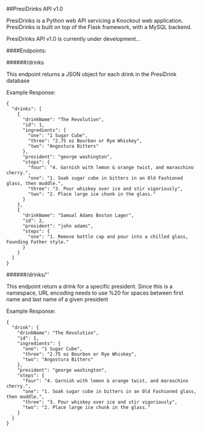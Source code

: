 ##PresiDrinks API v1.0

PresiDrinks is a Python web API servicing a Knockout web application. PresiDrinks is built on top of the Flask framework, with a MySQL backend.

PresiDrinks API v1.0 is currently under development...

####Endpoints:

######/drinks

This endpoint returns a JSON object for each drink in the PresiDrink database

Example Response:

    {
      "drinks": [
        {
          "drinkName": "The Revolution", 
          "id": 1, 
          "ingredients": {
            "one": "1 Sugar Cube", 
            "three": "2.75 oz Bourbon or Rye Whiskey", 
            "two": "Angostura Bitters"
          }, 
          "president": "george washington", 
          "steps": {
            "four": "4. Garnish with lemon & orange twist, and maraschino cherry.", 
            "one": "1. Soak sugar cube in bitters in an Old Fashioned glass, then muddle.", 
            "three": "3. Pour whiskey over ice and stir vigoriously", 
            "two": "2. Place large ice chunk in the glass."
          }
        }, 
        {
          "drinkName": "Samual Adams Boston Lager", 
          "id": 2, 
          "president": "john adams", 
          "steps": {
            "one": "1. Remove bottle cap and pour into a chilled glass, Founding Father style."
          }
        }
      ]
    }

######/drinks/'<president>'

This endpoint return a drink for a specific president. Since this is a namespace, URL encoding needs to use %20 for spaces between first name and last name of a given president

Example Response:

    {
      "drink": {
        "drinkName": "The Revolution", 
        "id": 1, 
        "ingredients": {
          "one": "1 Sugar Cube", 
          "three": "2.75 oz Bourbon or Rye Whiskey", 
          "two": "Angostura Bitters"
        }, 
        "president": "george washington", 
        "steps": {
          "four": "4. Garnish with lemon & orange twist, and maraschino cherry.", 
          "one": "1. Soak sugar cube in bitters in an Old Fashioned glass, then muddle.", 
          "three": "3. Pour whiskey over ice and stir vigoriously", 
          "two": "2. Place large ice chunk in the glass."
        }
      }
    }
